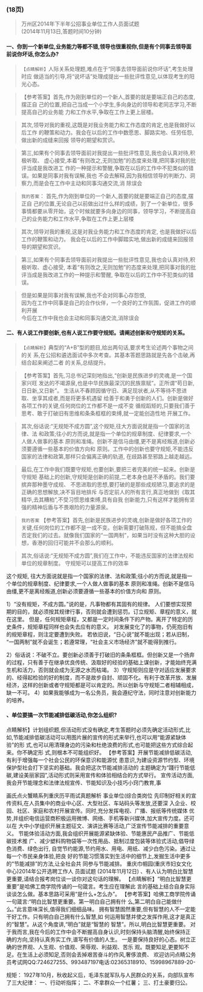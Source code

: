### (18页)

>   万州区2014年下半年公招事业单位工作人员面试题   
(2014年11月13日,答题时间10分钟)

#### 一、你到一个新单位,业务能力等都不错,领导也很重视你,但是有个同事去领导面前说你坏话,你怎么办?
>   `【点睛解析】`人际关系处理题,难点在于“同事去领导面前说你坏话”,考生处理时应
做适当的引导,将“说坏话”处理成提出一些批评性意见,以体现考生的阳光心态。

>   【参考答案】首先,作为刚到单位的一个新人,首要的就是要端正自己的态度,摆正自
己的位置,把自己当成一个小学生,多向身边的领导和老同志学习,不断提高自己的业务能
力和工作水平,争取在工作上更上层楼。

>   其次,领导对我的重视,这既是对我业务能力和工作态度的肯定,也是我做好以后工作
的鞭策和动力。我会在以后的工作中数愿思、脚路实地、任劳任怨,做出新的成缝来回报
领导的期望和赏识。

>   第三,如果有个同事去领导面前对我提出一些批评性意见,我也会认真对待,积极听取、
虚心接受,本着“有则改之,无则加勉”的态度来处理,把同事对我的批评当成是我改进工
作的一种提示和警醒,争取在以后的工作中不犯类似的错误。如果是同事对我有误解,我也
不会去解释,因为我相信领导的判断力、洞察力,而是会在工作中主动和同事沟通交流,消
除误会

>   `我的答案`：
>   首先,作为刚到单位的一个新人,首要的就是要端正自己的态度,摆正自
  己的位置,无论自己以前做出过什么样的成绩，到了一个新单位，很多事情都要从零开始，这个时候就要多向身边的同事，领导学习，不断提高自己的业务能力和工作水平,争取在工作上更上层楼  

>   其次,领导对我的重视,这是对我业务能力和工作态度的肯定,
也是我做好以后工作的鞭策和动力。
我会在以后的工作中脚踏实地,做出新的成缝来回报领导的期望和赏识。

>   第三,如果有个同事去领导面前对我提出一些批评性意见,我也会认真对待,积极听取、虚心接受,
本着“有则改之,无则加勉”的态度来处理,把同事对我的批评当成是我改进工作的一种提示和警醒,
争取在以后的工作中不犯类似的错误。

>   但是如果是同事对我有误解,我也不会对同事心存怨恨,  
因为在工作中同事是自己的合作伙伴，一个良好的工作氛围，促进工作的顺利开展   
今后在工作中我也会主动和同事沟通交流,消除误会   


#### 二、有人说工作要创新,也有人说工作要守规矩。请阐述创新和守规矩的关系。
>   `【点睛解析】`典型的“A+B”型的题目,给出两句话,要求考生论述两个事物之间的关
系,在公招和遴选面试中多次考查。其基本答题思路就是先各个击破,再结合起来阐述二者
的关系,总结提升。


>   【参考答案】首先,习总书记深刻地指出,“创新是民族进步的灵魂,是一个国家兴旺
发达的不竭源泉,也是中华民族最深沉的民族禀赋”。正所谓“苟日新,日日新,又日新”。
生活从不春顾因循守旧、满足现状者,从不等待不思进取、坐享其成者,而是将更多机遇留
给善于和勇于创新的人们。创新是做好各项工作的关键,任何岗位的工作都不是一成不变
循规蹈矩的,只要我们善于思考、敢于打破旧有思维和条条框框的束缚,就一定能创造性地
开展工作。

>   其次,俗话说:“无规矩不成方圆”,这个规矩,往大方面说就是指一个国家的法律、法
和政策;往小的方而说,就是指一个单位的规章制度、纪律要求,一个人做人做事的基本
原则和准绳。创新不是信马由缰,更不是离经叛道,创新必须要遵循一些基本的价值方向和
原则。工作中的创新也要守规矩,不能违反国家的法律和政第,那样只会偏离正确的轨道,
在歧路甚至邪路上越走越远。

>   最后,在工作中我们既要守规矩,也要创新,要把三者完美的统一起来。创新是守规矩
基础上的创新,守规矩是创新的前提,二老本身也是不矛盾的。我们要摈弃那种墨守成规、
不思进取的思想,要打破的是那些成规陋习,要追求的是正确的思想解放,决不盲目地排斥
与否定前人的所有言行,真正地做到《取其精华,去其糟粕”,不受习惯思维束缚,具有自我
创新能力,只有这样才能拥有坚强的精神后盾与不畏艰险的力量源泉。

>   `我的答案`
>   【参考答案】首先,创新是民族进步的灵魂,创新是做好各项工作的关键,任何岗位的工作都不是一成不变。创新需要打破陈规，但不能搞全盘否定我们的过去。就像我们国家的“一国两制”，如果当时没有这种大胆的设想，香港的回归可能并不会那么的顺利。

>   其次,俗话说:“无规矩不成方圆”,我们在工作中，不能违反国家的法律法规和单位的规章制度。
守规矩可以提高工作的效率

这个规矩,
往大方面说就是指一个国家的法律、法和政策;往小的方而说,就是指一个单位的规章制度、纪律要求,一个人做人做事的基本
    原则和准绳。创新不是信马由缰,更不是离经叛道,创新必须要遵循一些基本的价值方向和
    原则。    
                                                                          



1）“没有规矩，不成方圆。”说的是，凡事物都有其固有的规律。
人们要想实现预期的目的，就必须按其规律行事，否则就会遭到惩罚。订立规矩、章程的意义，就在这里。
但是，任何规矩章程，又都是一定时间条件下的产物。离开了特定的历史条件，规矩章程同样也会失去应有的意义。
对发展变化了的事物，仍死抱旧有的规矩章程，则注定要遭到失败。
若依旧说，“日心说”就不能出现；若从旧制，
“一国两制”就不会诞生；若遵常理，“社会主义市场经济”就不能得到推行。

2）俗话说：不破不立。要创新必须善于打破旧的条条框框。但创新又是一个扬弃的过程，只有善于在继承优良传统、汲取好的经验的基础上谋创新，才能始终充满生机和活力，否则就会成为无源之水而枯竭。
3）守规矩则应是守对适应发展要求的、经得起检验的好的制度，而不是故步自封、顽固不化。有利于改革开放、发展经济，这样的创新或者守规矩都是可以肯定的。所以创新与守规矩二者相辅相成，缺一不可。
4）如果我能够成为一名公务员，我会遵纪守法，同时注意对创新能力的培养。





#### 、单位要搞一次节能减排低碳活动,你怎么组织?
点睛解析】计划组织题,但活动形式没有确定,考生答题时必须先确定活动形式,比
如,节能减排低碳活动可以用图片展的宣传的形式来举行,也可以用“能源紧缺体验”的形
式,也可以用清理身边的污染和杜绝浪费的形式,也可能把这些方式综合起来。你不确定形
式,则根本不可能组织好。
【参考答案】开展节能减排低碳活动,有利于增强每一个社会公民的环保意识和能源忧
患意识,为建设资源节约型、环境保护型社会打下坚实的基础。我会把这次节能减排活动的
主题确定为“踐行节能低碳,建设美丽家园”,活动形式则采用宣传和体验相结合的方式举行。
宣传活动方面,我会开节能理念和法律法规宣传、节能知识及小技巧小窍门教育,事




画氏点火蟹睛系列重庆历平雨试真题解析
事业单位(综合类岗位
先印制好相关的宣传资料,在人员集中的商业中心区、大型社区、车站码头等发放,还要深
入企业、校园、社区、家庭和农村开展宣传。同时,充分发挥电视、广播、报纸等传统媒体
优势,并组织电信运营商积极运用微博、网络、手机等新兴媒体,加大宣传力度。还可以在
大中小学组织开展主题征文、演讲比赛等活动,广泛宣传节能减排的重要意义。
节能体验活动方面,我会组织开展能源紧缺体验、节能惠民产品推广、节能低碳技术推
广、减少塑料购物袋等一次性用品、抵制过度包装等体验式活动,倡导绿色消费、绿色出行,
自觉节约能源,节约用水、用电、用纸、减少白色污染。通过让每一个市民亲身体验,把良
好的节能习惯落实到生活中的细节上,发掘生活中更多的“节能减排”的方法,让全社会共
同参与节能减排。
重庆巾帼园(重庆市妇女文化中心)2014年公开选聘工作人
员面试题
(2014年11月12日)
、有人认为明白比智慧更重要,请结合报考岗位谈一谈你对这句话的理解。
【点睛解析】“明白比智慧更重要”是哈佛工商学院传诵的一句箴言。考生应在理解此
言的基础上结合自身实际谈谈怎么做。基本思路可采用“是什么+怎么办”。
【参考答案】哈佛工商学院传诵一句箴言:“明白比智慧更重要。第一明白自己拥有什
么,第二明白自己能做什么。”此言意味深长,值得我们细细品味。
拥有智慧圄然重要,但有智慧的人不一定能干好工作。只有明白自己拥有什么智慧,如
何运用智慧并使之发挥作用,这才是真正的“智慧”。从这个角度讲,“明白”就是“智慧的
智慧”。所以,明白比智慧更重要。
对于我而言,我在今后的工作中会不断握高自身认识,时刻保持头脑清醒,始终保持正
确的方向,坚持认真务实工作,谱写有价值的人生。
一是要保持良好的心态。树立正确的世界观、人生观、价值观、荣辱观、利益观、苦乐
观。既要知足,更要知不足。在生活上必须知足,否则会丢掉艰苦奋斗的作风,奢侈浪费、
欢迎访问点睛公务员考试网QQ:724627255、993487197电话:02365318910、15998967889-20-


规矩：
1927年10月，秋收起义后，毛泽东就军队与人民群众的关系，向部队宣布了三大纪律：
一、行动听指挥；
二、不拿群众一个红薯；
三、打土豪要归公。
















